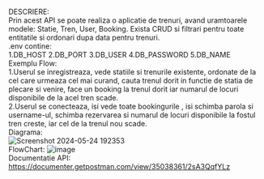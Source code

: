 DESCRIERE:
<br>
Prin acest API se poate realiza o aplicatie de trenuri, avand uramtoarele modele: Statie, Tren, User, Booking. Exista CRUD si filtrari pentru toate entitatile si ordonari dupa data pentru trenuri.
<br>
.env contine:
<br>
1.DB_HOST 2.DB_PORT 3.DB_USER 4.DB_PASSWORD 5.DB_NAME
<br>
Exemplu Flow: 
</br>
1.Userul se inregistreaza, vede statiile si trenurile existente, ordonate de la cel care urmeaza cel mai curand, cauta trenul dorit in functie de statia de plecare si venire, face un booking la trenul dorit iar numarul de locuri disponibile de la acel tren scade.
</br>
2.Userul se conecteaza, isi vede toate bookingurile , isi schimba parola si username-ul, schimba rezervarea si numarul de locuri disponibile la fostul tren creste, iar cel de la trenul nou scade.
<br>
Diagrama:
<br>
![Screenshot 2024-05-24 192353](https://github.com/cosminagheorghe47/TrainApp-Node/assets/101595151/df20ecce-b5ae-45ca-b075-cb620f64e2e5)
<br>
FlowChart:
![image](https://github.com/cosminagheorghe47/TrainApp-Node/assets/101595151/8fe83dd9-9228-4d73-a1ac-28608ffdfe3b)
<br>
Documentatie API:
<br>
https://documenter.getpostman.com/view/35038361/2sA3QqfYLz
